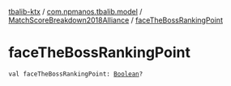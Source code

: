 [tbalib-ktx](../../index.md) / [com.npmanos.tbalib.model](../index.md) / [MatchScoreBreakdown2018Alliance](index.md) / [faceTheBossRankingPoint](./face-the-boss-ranking-point.md)

# faceTheBossRankingPoint

`val faceTheBossRankingPoint: `[`Boolean`](https://kotlinlang.org/api/latest/jvm/stdlib/kotlin/-boolean/index.html)`?`